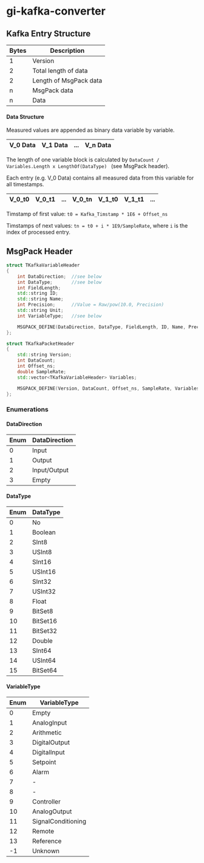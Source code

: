 # gi-kafka-converter

## Kafka Entry Structure

| Bytes | Description |
|-|-|
| 1 | Version |
| 2 | Total length of data |
| 2 | Length of MsgPack data |
| n | MsgPack data |
| n | Data |

#### Data Structure
Measured values are appended as binary data variable by variable.

| V_0 Data | V_1 Data | ... | V_n Data |
|-|-|-|-|

The length of one variable block is calculated by ``DataCount / Variables.Length x LengthOf(DataType) `` (see MsgPack header).

Each entry (e.g. V_0 Data) contains all measured data from this variable for all timestamps.

| V_0_t0 | V_0_t1 | ... | V_0_tn | V_1_t0 | V_1_t1 | ... |
|-|-|-|-|-|-|-|

Timstamp of first value: ``t0 = Kafka_Timstamp * 1E6 + Offset_ns``

Timstamps of next values: ``tn = t0 + i * 1E9/SampleRate``, where ``i`` is the index of processed entry.

## MsgPack Header
```c++
struct TKafkaVariableHeader
{
	int DataDirection;	//see below
	int DataType;		//see below
	int FieldLength;	
	std::string ID;
	std::string Name;
	int Precision;		//Value = Raw/pow(10.0, Precision)
	std::string Unit;
	int VariableType;	//see below

	MSGPACK_DEFINE(DataDirection, DataType, FieldLength, ID, Name, Precision, Unit, VariableType);
};

struct TKafkaPacketHeader
{
	std::string Version;
	int DataCount;
	int Offset_ns;
	double SampleRate;
	std::vector<TKafkaVariableHeader> Variables;

	MSGPACK_DEFINE(Version, DataCount, Offset_ns, SampleRate, Variables);
};
```
### Enumerations
#### DataDirection
| Enum | DataDirection |
|------|---------------|
| 0 | Input |
| 1 | Output |
| 2 | Input/Output |
| 3 | Empty |
#### DataType
| Enum | DataType |
|------|----------|
| 0 | No |
| 1 | Boolean |
| 2 | SInt8 |
| 3 | USInt8 |
| 4 | SInt16 |
| 5 | USInt16 |
| 6 | SInt32 |
| 7 | USInt32 |
| 8 | Float |
| 9 | BitSet8 |
| 10 | BitSet16 |
| 11 | BitSet32 |
| 12 | Double |
| 13 | SInt64 |
| 14 | USInt64 |
| 15 | BitSet64 |
#### VariableType
| Enum | VariableType |
|-|-|
| 0 | Empty |
| 1 | AnalogInput |
| 2 | Arithmetic |
| 3 | DigitalOutput |
| 4 | DigitalInput |
| 5 | Setpoint |
| 6 | Alarm |
| 7 | - |
| 8 | - |
| 9 | Controller |
| 10 | AnalogOutput |
| 11 | SignalConditioning |
| 12 | Remote |
| 13 | Reference |
| -1 | Unknown |
